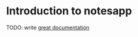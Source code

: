 # Introduction to notesapp

TODO: write [great documentation](http://jacobian.org/writing/what-to-write/)
